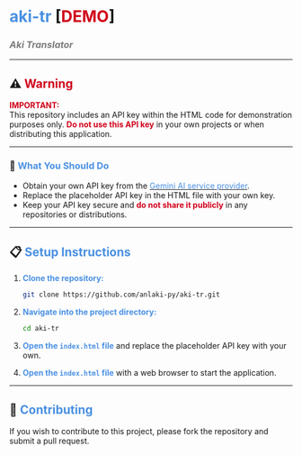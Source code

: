 # **<span style="color:#4A90E2;">aki-tr</span>** [**<span style="color:#D0021B;">DEMO</span>**]
### *<span style="color:#7B7B7B;">Aki Translator</span>*

---

## ⚠️ <span style="color:#D0021B;">Warning</span>

**<span style="color:#D0021B;">IMPORTANT:</span>**  
This repository includes an API key within the HTML code for demonstration purposes only. **<span style="color:#D0021B;">Do not use this API key</span>** in your own projects or when distributing this application.

---

### 🔧 <span style="color:#4A90E2;">What You Should Do</span>

- Obtain your own API key from the [<span style="color:#4A90E2;">Gemini AI service provider</span>](https://ai.google.dev/gemini-api/docs/api-key).
- Replace the placeholder API key in the HTML file with your own key.
- Keep your API key secure and **<span style="color:#D0021B;">do not share it publicly</span>** in any repositories or distributions.

---

## 📋 <span style="color:#4A90E2;">Setup Instructions</span>

1. **<span style="color:#4A90E2;">Clone the repository:</span>**
   ```bash
   git clone https://github.com/anlaki-py/aki-tr.git
   ```
2. **<span style="color:#4A90E2;">Navigate into the project directory:</span>**
   ```bash
   cd aki-tr
   ```
3. **<span style="color:#4A90E2;">Open the `index.html` file</span>** and replace the placeholder API key with your own.

4. **<span style="color:#4A90E2;">Open the `index.html` file</span>** with a web browser to start the application.

---

## 🤝 <span style="color:#4A90E2;">Contributing</span>

If you wish to contribute to this project, please fork the repository and submit a pull request.
